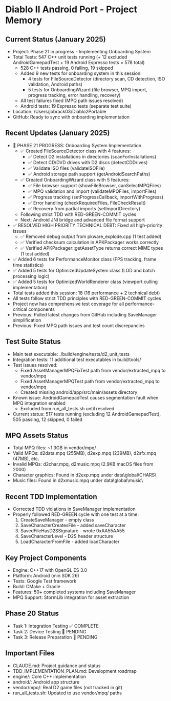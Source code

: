# Diablo II Android Port - Project Memory

## Current Status (January 2025)
- Project: Phase 21 in progress - Implementing Onboarding System
- Total Tests: 547 C++ unit tests running (+ 12 excluded AndroidGamepadTest + 19 Android Espresso tests = 578 total)
  - 528 C++ tests passing, 0 failing, 19 skipped
  - Added 9 new tests for onboarding system in this session:
    - 4 tests for FileSourceDetector (directory scan, CD detection, ISO validation, Android paths)
    - 5 tests for OnboardingWizard (file browser, MPQ import, progress tracking, error handling, recovery)
  - All test failures fixed (MPQ path issues resolved)
  - Android tests: 19 Espresso tests (separate test suite)
- Location: /Users/jbbrack03/Diablo2Portable
- GitHub: Ready to sync with onboarding implementation

## Recent Updates (January 2025)
- 🚀 PHASE 21 PROGRESS: Onboarding System Implementation
  - ✅ Created FileSourceDetector class with 4 features:
    - ✅ Detect D2 installations in directories (scanForInstallations)
    - ✅ Detect CD/DVD drives with D2 discs (detectCDDrives)
    - ✅ Validate ISO files (validateISOFile)
    - ✅ Android storage path support (getAndroidSearchPaths)
  - ✅ Created OnboardingWizard class with 5 features:
    - ✅ File browser support (showFileBrowser, canSelectMPQFiles)
    - ✅ MPQ validation and import (validateMPQFiles, importFiles)
    - ✅ Progress tracking (setProgressCallback, importWithProgress)
    - ✅ Error handling (checkRequiredFiles, FileCheckResult)
    - ✅ Recovery from partial imports (setImportDirectory)
  - Following strict TDD with RED-GREEN-COMMIT cycles
  - Next: Android JNI bridge and advanced file format support
- ✅ RESOLVED HIGH PRIORITY TECHNICAL DEBT: Fixed all high-priority issues
  - ✅ Removed debug output from pkware_explode.cpp (1 test added)
  - ✅ Verified checksum calculation in APKPackager works correctly
  - ✅ Verified APKPackager::getAssetType returns correct MIME types (1 test added)
- ✅ Added 6 tests for PerformanceMonitor class (FPS tracking, frame time statistics)
- ✅ Added 5 tests for OptimizedUpdateSystem class (LOD and batch processing logic)
- ✅ Added 5 tests for OptimizedWorldRenderer class (viewport culling implementation)
- Total tests added this session: 18 (16 performance + 2 technical debt)
- All tests follow strict TDD principles with RED-GREEN-COMMIT cycles
- Project now has comprehensive test coverage for all performance-critical components
- Previous: Pulled latest changes from GitHub including SaveManager simplification
- Previous: Fixed MPQ path issues and test count discrepancies

## Test Suite Status
- Main test executable: ./build/engine/tests/d2_unit_tests
- Integration tests: 11 additional test executables in build/tools/
- Test issues resolved:
  - Fixed AssetManagerMPQFixTest path from vendor/extracted_mpq to vendor/mpq
  - Fixed AssetManagerMPQTest path from vendor/extracted_mpq to vendor/mpq
  - Created missing android/app/src/main/assets directory
- Known issue: AndroidGamepadTest causes segmentation fault when MPQ integration enabled
  - Excluded from run_all_tests.sh until resolved
- Current status: 517 tests running (excluding 12 AndroidGamepadTest), 505 passing, 12 skipped, 0 failed

## MPQ Assets Status
- Total MPQ files: ~1.3GB in vendor/mpq/
- Valid MPQs: d2data.mpq (255MB), d2exp.mpq (239MB), d2sfx.mpq (47MB), etc.
- Invalid MPQs: d2char.mpq, d2music.mpq (2.9KB macOS files from 2000)
- Character graphics: Found in d2exp.mpq under data\global\CHARS\
- Music files: Found in d2xmusic.mpq under data\global\music\

## Recent TDD Implementation
- Corrected TDD violations in SaveManager implementation
- Properly followed RED-GREEN cycle with one test at a time:
  1. CreateSaveManager - empty class
  2. SaveCharacterCreatesFile - added saveCharacter
  3. SavedFileHasD2SSignature - wrote 0xAA55AA55
  4. SaveCharacterLevel - D2S header structure
  5. LoadCharacterFromFile - added loadCharacter

## Key Project Components
- Engine: C++17 with OpenGL ES 3.0
- Platform: Android (min SDK 26)
- Tests: Google Test framework
- Build: CMake + Gradle
- Features: 50+ completed systems including SaveManager
- MPQ Support: StormLib integration for asset extraction

## Phase 20 Status
- Task 1: Integration Testing ✅ COMPLETE
- Task 2: Device Testing 🔲 PENDING
- Task 3: Release Preparation 🔲 PENDING

## Important Files
- CLAUDE.md: Project guidance and status
- TDD_IMPLEMENTATION_PLAN.md: Development roadmap
- engine/: Core C++ implementation
- android/: Android app structure
- vendor/mpq/: Real D2 game files (not tracked in git)
- run_all_tests.sh: Updated to use vendor/mpq/ paths